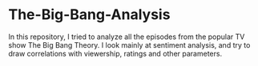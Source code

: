 # The-Big-Bang-Analysis

In this repository, I tried to analyze all the episodes from the popular TV show The Big Bang Theory. I look mainly at sentiment analysis, and try to draw correlations with viewership, ratings and other parameters.

